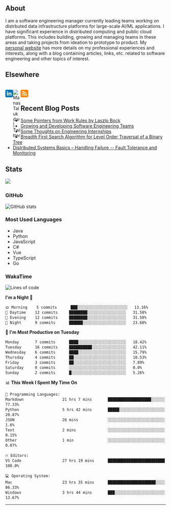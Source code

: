 ## About

I am a software engineering manager currently leading teams working on distrbuted data infrastructure platforms for large-scale AI/ML applications. I have significant experience in distributed computing and public cloud platforms. This includes building, growing and managing teams in these areas and taking projects from ideation to prototype to product. My [personal website](https://manastalukdar.github.io/) has more details on my professional experiences and interests, along with a blog containing articles, links, etc. related to software engineering and other topics of interest.

## Elsewhere

</br>

<a href="https://www.linkedin.com/in/manastalukdar" target="_blank">
  <img align="left" alt="Manas Talukdar | Linkedin" width="24px" src="https://raw.githubusercontent.com/edent/SuperTinyIcons/master/images/svg/linkedin.svg" />
</a>
<a href="https://www.twitter.com/manastalukdar" target="_blank">
  <img align="left" alt="Manas Talukdar | Twitter" width="24px" src="https://github.com/TheDudeThatCode/TheDudeThatCode/blob/master/Assets/Twitter.svg" />
</a>
<a href="https://manastalukdar.github.io/" target="_blank">
  <img align="left" alt="Manas Talukdar | Website" width="24px" src="https://github.com/edent/SuperTinyIcons/blob/master/images/svg/rss.svg" />
</a>

</br>

## Recent Blog Posts

<!-- BLOG:START -->
- [Some Pointers from Work Rules by Laszlo Bock](https://manastalukdar.github.io/blog/2020/01/25/work-rules-laszlo-bock-pointers/)
- [Growing and Developing Software Engineering Teams](https://manastalukdar.github.io/blog/2019/09/19/growing-developing-software-engineering-teams/)
- [Some Thoughts on Engineering Internships](https://manastalukdar.github.io/blog/2019/09/04/some-thoughts-on-engineering-internships/)
- [Breadth First Search Algorithm for Level Order Traversal of a Binary Tree](https://manastalukdar.github.io/blog/2019/08/29/breadth-first-search-binary-tree-level-order-traversal/)
- [Distributed Systems Basics – Handling Failure -- Fault Tolerance and Monitoring](https://manastalukdar.github.io/blog/2019/08/19/katemats-distributed-systems-fault-tolerance-monitoring/)
<!-- BLOG:END -->

## Stats

![](https://komarev.com/ghpvc/?username=manastalukdar)

### GitHub

![GitHub stats](https://github-readme-stats.vercel.app/api?username=manastalukdar&show_icons=true&hide_border=true&hide_rank=true&hide_title=true&icon_color=79ff97&text_color=cecac3&bg_color=4d4b4b)

### Most Used Languages

- Java
- Python
- JavaScript
- C#
- Vue
- TypeScript
- Go

<!--
![Top Langs](https://github-readme-stats.vercel.app/api/top-langs/?username=manastalukdar&layout=compact&hide_border=true&hide_title=true&icon_color=79ff97&text_color=cecac3&bg_color=4d4b4b)
-->

### WakaTime

<!--START_SECTION:waka-->
![Lines of code](https://img.shields.io/badge/From%20Hello%20World%20I%27ve%20Written-53231%20lines%20of%20code-blue)

**I'm a Night 🦉** 

```text
🌞 Morning    5 commits      ███░░░░░░░░░░░░░░░░░░░░░░   13.16% 
🌆 Daytime    12 commits     ████████░░░░░░░░░░░░░░░░░   31.58% 
🌃 Evening    12 commits     ████████░░░░░░░░░░░░░░░░░   31.58% 
🌙 Night      9 commits      ██████░░░░░░░░░░░░░░░░░░░   23.68%

```
📅 **I'm Most Productive on Tuesday** 

```text
Monday       7 commits      ████░░░░░░░░░░░░░░░░░░░░░   18.42% 
Tuesday      16 commits     ██████████░░░░░░░░░░░░░░░   42.11% 
Wednesday    6 commits      ████░░░░░░░░░░░░░░░░░░░░░   15.79% 
Thursday     4 commits      ██░░░░░░░░░░░░░░░░░░░░░░░   10.53% 
Friday       3 commits      ██░░░░░░░░░░░░░░░░░░░░░░░   7.89% 
Saturday     0 commits      ░░░░░░░░░░░░░░░░░░░░░░░░░   0.0% 
Sunday       2 commits      █░░░░░░░░░░░░░░░░░░░░░░░░   5.26%

```


📊 **This Week I Spent My Time On** 

```text
💬 Programming Languages: 
Markdown                 21 hrs 7 mins       ███████████████████░░░░░░   77.33% 
Python                   5 hrs 42 mins       █████░░░░░░░░░░░░░░░░░░░░   20.87% 
JSON                     26 mins             ░░░░░░░░░░░░░░░░░░░░░░░░░   1.6% 
Text                     2 mins              ░░░░░░░░░░░░░░░░░░░░░░░░░   0.15% 
Other                    1 min               ░░░░░░░░░░░░░░░░░░░░░░░░░   0.07%

🔥 Editors: 
VS Code                  27 hrs 19 mins      █████████████████████████   100.0%

💻 Operating System: 
Mac                      23 hrs 35 mins      █████████████████████░░░░   86.33% 
Windows                  3 hrs 44 mins       ███░░░░░░░░░░░░░░░░░░░░░░   13.67%

```


<!--END_SECTION:waka-->

---

<!--

**manastalukdar/manastalukdar** is a ✨ _special_ ✨ repository because its `README.md` (this file) appears on your GitHub profile.

Here are some ideas to get you started:

- 🔭 I’m currently working on ...
- 🌱 I’m currently learning ...
- 👯 I’m looking to collaborate on ...
- 🤔 I’m looking for help with ...
- 💬 Ask me about ...
- 📫 How to reach me: ...
- 😄 Pronouns: ...
- ⚡ Fun fact: ...
-->
